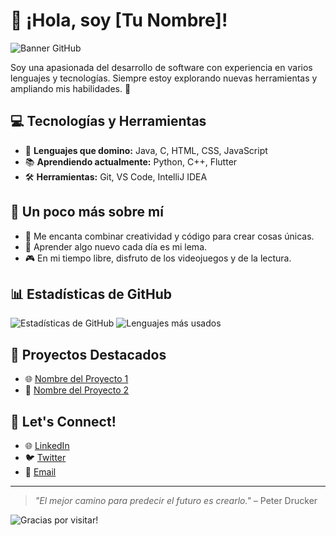 # 👋 ¡Hola, soy [Tu Nombre]!

![Banner GitHub](https://media.giphy.com/media/qgQUggAC3Pfv687qPC/giphy.gif)

Soy una apasionada del desarrollo de software con experiencia en varios lenguajes y tecnologías. Siempre estoy explorando nuevas herramientas y ampliando mis habilidades. 🚀

## 💻 Tecnologías y Herramientas

- 🌟 **Lenguajes que domino:** Java, C, HTML, CSS, JavaScript
- 📚 **Aprendiendo actualmente:** Python, C++, Flutter
- 🛠️ **Herramientas:** Git, VS Code, IntelliJ IDEA

## 🌱 Un poco más sobre mí

- 🎨 Me encanta combinar creatividad y código para crear cosas únicas.
- 📖 Aprender algo nuevo cada día es mi lema.
- 🎮 En mi tiempo libre, disfruto de los videojuegos y de la lectura.

## 📊 Estadísticas de GitHub

![Estadísticas de GitHub](https://github-readme-stats.vercel.app/api?username=tu-usuario&show_icons=true&theme=radical)
![Lenguajes más usados](https://github-readme-stats.vercel.app/api/top-langs/?username=tu-usuario&layout=compact&theme=radical)

## 🚀 Proyectos Destacados

- 🌐 [Nombre del Proyecto 1](#)
- 📱 [Nombre del Proyecto 2](#)

## 🎉 Let's Connect!

- 🌐 [LinkedIn](https://linkedin.com/in/tuusuario)
- 🐦 [Twitter](https://twitter.com/tuusuario)
- 📧 [Email](mailto:tuemail@gmail.com)

---

> *"El mejor camino para predecir el futuro es crearlo."* – Peter Drucker

![Gracias por visitar!](https://media.giphy.com/media/hvRJCLFzcasrR4ia7z/giphy.gif)


<!--
**carlaalma/carlaalma** is a ✨ _special_ ✨ repository because its `README.md` (this file) appears on your GitHub profile.

Here are some ideas to get you started:

- 🔭 I’m currently working on ...
- 🌱 I’m currently learning ...
- 👯 I’m looking to collaborate on ...
- 🤔 I’m looking for help with ...
- 💬 Ask me about ...
- 📫 How to reach me: ...
- 😄 Pronouns: ...
- ⚡ Fun fact: ...
-->
